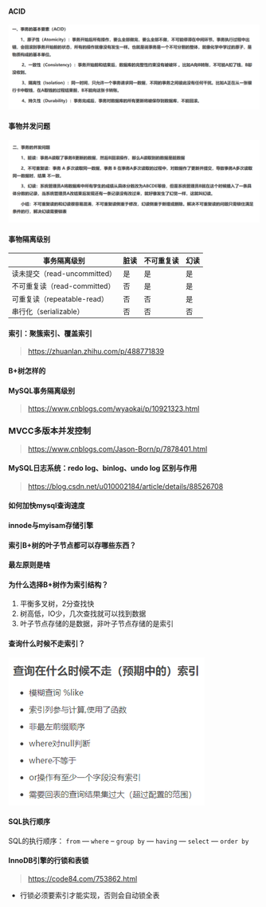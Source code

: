 #### ACID

<img title="" src="images/2023-03-30-08-39-33.png" alt="" data-align="inline">

#### 事物并发问题

![](images/2023-03-30-08-39-56.png)

#### 事物隔离级别

| 事务隔离级别                 | 脏读  | 不可重复读 | 幻读  |
| ---------------------- | --- | ----- | --- |
| 读未提交（read-uncommitted） | 是   | 是     | 是   |
| 不可重复读（read-committed）  | 否   | 是     | 是   |
| 可重复读（repeatable-read）  | 否   | 否     | 是   |
| 串行化（serializable）      | 否   | 否     | 否   |

#### 索引：聚簇索引、覆盖索引

> https://zhuanlan.zhihu.com/p/488771839

#### B+树怎样的

#### MySQL事务隔离级别

> https://www.cnblogs.com/wyaokai/p/10921323.html

### MVCC多版本并发控制

> https://www.cnblogs.com/Jason-Born/p/7878401.html

#### MySQL日志系统：redo log、binlog、undo log 区别与作用

> https://blog.csdn.net/u010002184/article/details/88526708

#### 如何加快mysql查询速度

#### innode与myisam存储引擎

#### 索引B+树的叶子节点都可以存哪些东西？

#### 最左原则是啥

#### 为什么选择B+树作为索引结构？

1. 平衡多叉树，2分查找快
2. 树高低，IO少，几次查找就可以找到数据
3. 叶子节点存储的是数据，非叶子节点存储的是索引

#### 查询什么时候不走索引？

![](images/2023-03-30-08-34-22.png)

#### SQL执行顺序

SQL的执行顺序： `from` — `where` – `group by` — `having` — `select` — `order by`

#### InnoDB引擎的行锁和表锁

> https://code84.com/753862.html

* 行锁必须要索引才能实现，否则会自动锁全表
